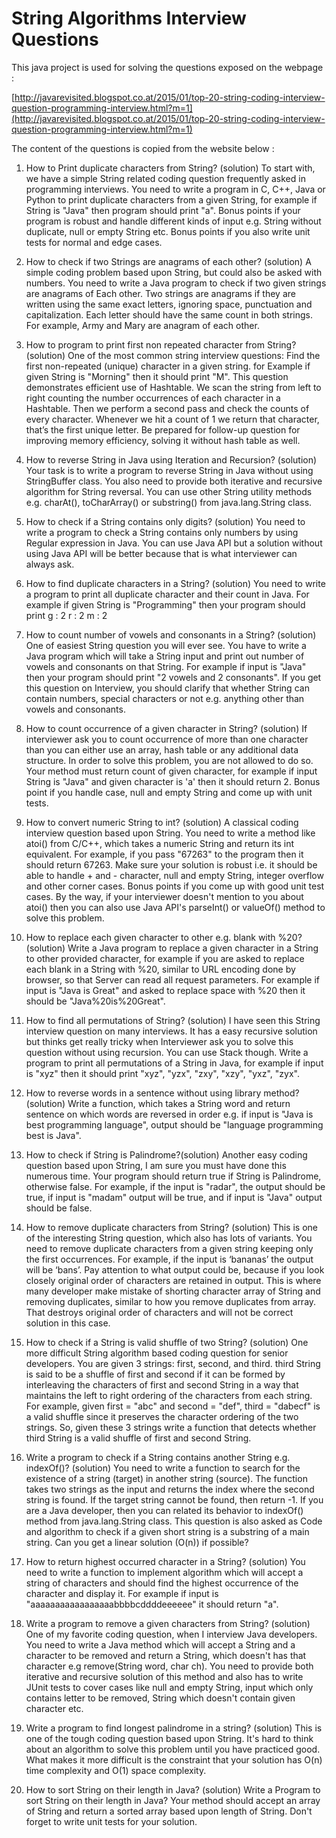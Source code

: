 String Algorithms Interview Questions
========================================

This java project is used for solving the questions exposed on the webpage :

[http://javarevisited.blogspot.co.at/2015/01/top-20-string-coding-interview-question-programming-interview.html?m=1](http://javarevisited.blogspot.co.at/2015/01/top-20-string-coding-interview-question-programming-interview.html?m=1)



The content of the questions is copied from the website below :

 1) How to Print duplicate characters from String? (solution)
To start with, we have a simple String related coding question frequently asked in programming interviews. You need to write a program in C, C++, Java or Python to print duplicate characters from a given String, for example if String is "Java" then program should print "a". Bonus points if your program is robust and handle different kinds of input e.g. String without duplicate, null or empty String etc. Bonus points if you also write unit tests for normal and edge cases.


2) How to check if two Strings are anagrams of each other? (solution)
A simple coding problem based upon String, but could also be asked with numbers. You need to write a Java program to check if two given strings are anagrams of Each other. Two strings are anagrams if they are written using the same exact letters, ignoring space, punctuation and capitalization. Each letter should have the same count in both strings. For example, Army and Mary are anagram of each other.


3) How to program to print first non repeated character from String? (solution)
One of the most common string interview questions: Find the first non-repeated (unique) character in a given string. for Example if given String is "Morning" then it should print "M". This question demonstrates efficient use of Hashtable. We scan the string from left to right counting the number occurrences of each character in a Hashtable. Then we perform a second pass and check the counts of every character. Whenever we hit a count of 1 we return that character, that’s the first unique letter. Be prepared for follow-up question for improving memory efficiency, solving it without hash table as well.


4) How to reverse String in Java using Iteration and Recursion? (solution)
Your task is to write a program to reverse String in Java without using StringBuffer class. You also need to provide both iterative and recursive algorithm for String reversal. You can use other String utility methods e.g. charAt(), toCharArray() or substring() from java.lang.String class.


5) How to check if a String contains only digits?  (solution)
You need to write a program to check a String contains only numbers by using Regular expression in Java. You can use Java API but a solution without using Java API will be better because that is what interviewer can always ask.


6) How to find duplicate characters in a String? (solution)
You need to write a program to print all duplicate character and their count in Java. For example if given String is "Programming" then your program should print
g : 2
r : 2
m : 2


7) How to count number of vowels and consonants in a String? (solution)
One of easiest String question you will ever see. You have to write a Java program which will take a String input and print out number of vowels and consonants on that String. For example if input is "Java" then your program should print "2 vowels and 2 consonants". If you get this question on Interview, you should clarify that whether String can contain numbers, special characters or not e.g. anything other than vowels and consonants.


8) How to count occurrence of a given character in String? (solution)
If interviewer ask you to count occurrence of more than one character than you can either use an array, hash table or any additional data structure. In order to solve this problem, you are not allowed to do so. Your method must return count of given character, for example if input String is "Java" and given character is 'a' then it should return 2. Bonus point if you handle case, null and empty String and come up with unit tests.


9) How to convert numeric String to int? (solution)
A classical coding interview question based upon String. You need to write a method like atoi() from C/C++, which takes a numeric String and return its int equivalent. For example, if you pass "67263" to the program then it should return 67263. Make sure your solution is robust i.e. it should be able to handle + and - character, null and empty String, integer overflow and other corner cases. Bonus points if you come up with good unit test cases. By the way, if your interviewer doesn't mention to you about atoi() then you can also use Java API's parseInt() or valueOf() method to solve this problem.


10) How to replace each given character to other e.g. blank with %20? (solution)
Write a Java program to replace a given character in a String to other provided character, for example if you are asked to replace each blank in a String with %20, similar to URL encoding done by browser, so that Server can read all request parameters. For example if input is "Java is Great" and asked to replace space with %20 then it should be "Java%20is%20Great".


11) How to find all permutations of String? (solution)
I have seen this String interview question on many interviews. It has a easy recursive solution but thinks get really tricky when Interviewer ask you to solve this question without using recursion. You can use Stack though. Write a program to print all permutations of a String in Java, for example if input is "xyz" then it should print "xyz", "yzx", "zxy", "xzy", "yxz", "zyx".


12) How to reverse words in a sentence without using library method? (solution)
Write a function, which takes a String word and return sentence on which words are reversed in order e.g. if input is "Java is best programming language", output should be "language programming best is Java".


13) How to check if String is Palindrome?(solution)
Another easy coding question based upon String, I am sure you must have done this numerous time. Your program should return true if String is Palindrome, otherwise false. For example, if the input is "radar", the output should be true, if input is "madam" output will be true, and if input is "Java" output should be false.


14) How to remove duplicate characters from String? (solution)
This is one of the interesting String question, which also has lots of variants. You need to remove duplicate characters from a given string keeping only the first occurrences. For example, if the input is ‘bananas’ the output will be ‘bans’. Pay attention to what output could be, because if you look closely original order of characters are retained in output. This is where many developer make mistake of shorting character array of String and removing duplicates, similar to how you remove duplicates from array. That destroys original order of characters and will not be correct solution in this case.


15) How to check if a String is valid shuffle of two String? (solution)
One more difficult String algorithm based coding question for senior developers. You are given 3 strings: first,  second, and  third.  third String is said to be a shuffle of first and second if it can be formed by interleaving the characters of first and second String in a way that maintains the left to right ordering of the characters from each string. For example, given first = "abc" and second = "def",  third = "dabecf"  is a valid shuffle since it preserves the character ordering of the two strings. So, given these 3 strings write a function that detects whether third String is a valid shuffle of first and second String.


16) Write a program to check if a String contains another String e.g. indexOf()? (solution)
You need to write a function to search for the existence of a string (target) in another string (source). The function takes two strings as the input and returns the index where the second string is found. If the target string cannot be found, then return -1. If you are a Java developer, then you can related its behavior to indexOf() method from java.lang.String class. This question is also asked as Code and algorithm to check if a given short string is a substring of a main string. Can you get a linear solution (O(n)) if possible?


17) How  to return highest occurred character in a String? (solution)
You need to write a function to implement algorithm which will accept a string of characters and should find the highest occurrence of the character and display it. For example if input is "aaaaaaaaaaaaaaaaabbbbcddddeeeeee" it should return "a".


18) Write a program to remove a given characters from String? (solution)
One of my favorite coding question, when I interview Java developers. You need to write a Java method which will accept a String and a character to be removed and return a String, which doesn't has that character e.g remove(String word, char ch).  You need to provide both iterative and recursive solution of this method and also has to write JUnit tests to cover cases like null and empty String, input which only contains letter to be removed, String which doesn't contain given character etc.


19) Write a program to find longest palindrome in a string? (solution)
This is one of the tough coding question based upon String. It's hard to think about an algorithm to solve this problem until you have practiced good. What makes it more difficult is the constraint that your solution has O(n) time complexity and O(1) space complexity.


20) How to sort String on their length in Java? (solution)
Write a Program to sort String on their length in Java? Your method should accept  an array of String and return a sorted array based upon length of String. Don't forget to write unit tests for your solution.